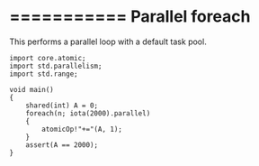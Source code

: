 ===========
Parallel foreach
===========

This performs a parallel loop with a default task pool.

```
import core.atomic;
import std.parallelism;
import std.range;

void main()
{
    shared(int) A = 0;
    foreach(n; iota(2000).parallel)
    {
        atomicOp!"+="(A, 1);
    }
    assert(A == 2000);
}
```
